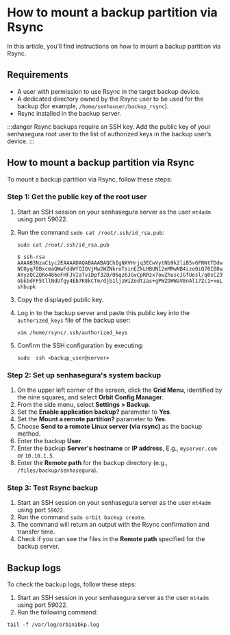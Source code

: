 # How to mount a backup partition via Rsync

In this article, you’ll find instructions on how to mount a backup partition via Rsync.

## Requirements

* A user with permission to use Rsync in the target backup device.
* A dedicated directory owned by the Rsync user to be used for the backup (for example, `/home/senhauser/backup_rsync`).
* Rsync installed in the backup server.

 :::danger
Rsync backups require an SSH key. Add the public key of your senhasegura root user to the list of authorized keys in the backup user’s device.
:::

## How to mount a backup partition via Rsync

To mount a backup partition via Rsync, follow these steps:

### Step 1: Get the public key of the root user

1. Start an SSH session on your senhasegura server as the user `mt4adm` using port 59022.
2. Run the command `sudo cat /root/.ssh/id_rsa.pub`:

   ```Shell
   sudo cat /root/.ssh/id_rsa.pub

   $ ssh-rsa AAAAB3NzaC1yc2EAAAADAQABAAABAQChIgNXVHrjq3ECwVytNb9k2liB5vGFNNtTDdwSYaYW/WQ8
   NC0yq70BxcmaQWwFddWfQIQVjMw2WZNkroTsinEZkLHBUN12eMMwNB4izo0iQ70IB8wSj2lQbl/G   AYyzQCZQRo486eFHFJVIaTviDpf32D/O6qz6JGvCpRRzx7owZhuscJGfUesl/q0sCZ9DUn79TLtj/lIC+na4s5c1g/SYyO7IkdwQBkeeXJSasdqwe34gbcvbdf5dL5f00EIIEHclg5tBxmt9UQ2yRXu1   GbkbdFF5tllNdUfgy4Eb7K8kCTm/djb1ljzWiZodtzas+gPWZOHWaV8nAl17Zc1+xeL shbupk

   ```
3. Copy the displayed public key.
4. Log in to the backup server and paste this public key into the `authorized_keys` file of the backup user:

   ```Shell
   vim /home/rsync/.ssh/authorized_keys
   ```
5. Confirm the SSH configuration by executing:

   ```Shell
   sudo  ssh <backup_user@server>
   ```

### Step 2: Set up senhasegura's system backup

1. On the upper left corner of the screen, click the **Grid Menu**, identified by the nine squares, and select **Orbit Config Manager**.
2. From the side menu, select **Settings > Backup**.
3. Set the **Enable application backup?** parameter to **Yes**.
4. Set the **Mount a remote partition?** parameter to **Yes**.
5. Choose **Send to a remote Linux server (via rsync)** as the backup method.
6. Enter the backup **User**.
7. Enter the backup **Server's hostname** or **IP address**, E.g., `myserver.com` or `10.10.1.5`.
8. Enter the **Remote path** for the backup directory (e.g., `/files/backup/senhasegura`).

### Step 3: Test Rsync backup

1. Start an SSH session on your senhasegura server as the user `mt4adm` using port `59022`.
2. Run the command `sudo orbit backup create`.
3. The command will return an output with the Rsync confirmation and transfer time.
4. Check if you can see the files in the **Remote path** specified for the backup server.

## Backup logs

To check the backup logs, follow these steps:

1. Start an SSH session in your senhasegura server as the user `mt4adm` using port 59022.
2. Run the following command:

```Shell
tail -f /var/log/orbinibkp.log

```
